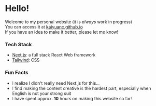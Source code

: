 # Hello! 

Welcome to my personal website (it is *always* work in progress)  
You can access it at [kaiyuanc.github.io](https://kaiyuanc.github.io/)  
If you have an idea to make it better, please let me know!  

### Tech Stack

- [Next.js](https://nextjs.org/): a full stack React Web framework
- [Tailwind](https://tailwindcss.com/): CSS

### Fun Facts

- I realize I didn't really need Next.js for this...
- I find making the content creative is the hardest part, especially when English is not your strong suit
- I have spent approx. **10** hours on making this website so far!
